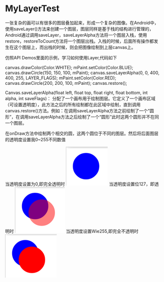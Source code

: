 # MyLayerTest

一张复杂的画可以有很多的图层叠加起来，形成一个复杂的图像。在Android中，使用saveLayer()方法来创建一个图层，图层同样是基于栈的结构进行管理的，Android通过调用saveLayer，saveLayerAlpha方法将一个图层入栈，使用restore，restoreToCount方法将一个图层出栈。入栈的时候，后面所有操作都发生在这个图层上，而出栈的时候，则会把图像绘制到上层canvas上。

仿照API Demos里面的示例，学习如何使用Layer,代码如下

 canvas.drawColor(Color.WHITE);
 mPaint.setColor(Color.BLUE);
 canvas.drawCircle(150, 150, 100, mPaint);
 canvas.saveLayerAlpha(0, 0, 400, 400, 255, LAYER_FLAGS);
 mPaint.setColor(Color.RED);
 canvas.drawCircle(200, 200, 100, mPaint); 
 canvas.restore();


Canvas.saveLayerAlpha(float left, float top, float right, float bottom, int alpha, int saveFlags)：
分配了一个画布用于绘制图层。它定义了一个画布区域（可设置透明度），此方法之后的所有绘制都在此区域中绘制，直到调用canvas.restore()方法。例如：在调用saveLayerAlpha方法之前绘制了一个“圆形”，在调用saveLayerAlpha方法之后绘制了一个“圆形”此时这两个圆形并不在同一个图层。

在onDraw方法中绘制两个相交的圆，这两个圆位于不同的图层。然后将后面图层的透明度设置我0~255不同数值

当透明度设置为0,即完全透明时
![](http://github.com/946898963/MyLayerTest/raw/master/fulutupian/0.png)
当透明度设置位127，即透明时
![](http://github.com/946898963/MyLayerTest/raw/master/fulutupian/127.png)
当透明度设置Wie255,即完全不透明时
![](http://github.com/946898963/MyLayerTest/raw/master/fulutupian/255.png) 
